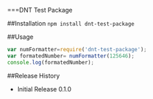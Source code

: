 ===DNT Test Package

##Installation
 `npm install dnt-test-package`
 
##Usage
  ```javascript
  var numFormatter=require('dnt-test-package');
  var formatedNumber= numFormatter(125646);
  console.log(formatedNumber);
  ```
##Release History
* Initial Release 0.1.0